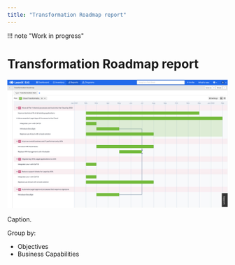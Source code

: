 ```yaml
---
title: "Transformation Roadmap report"
---
```


!!! note "Work in progress"

# Transformation Roadmap report

![Transformation Roadmap report](../assets/images/transformation-roadmap.png)

<p id="caption">Caption.</p>


Group by:

- Objectives
- Business Capabilities
